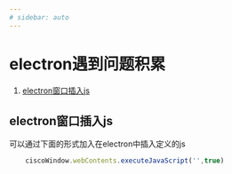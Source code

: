 ```yaml
---
# sidebar: auto
---
```

# electron遇到问题积累
1. [electron窗口插入js](#electron窗口插入js)
## electron窗口插入js
   可以通过下面的形式加入在electron中插入定义的js   
~~~ js
    ciscoWindow.webContents.executeJavaScript('',true)
~~~